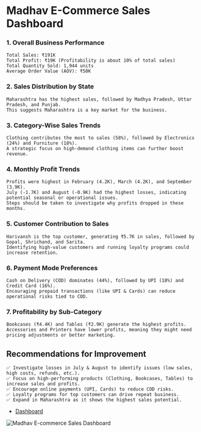 #  Madhav E-Commerce Sales Dashboard
### 1. Overall Business Performance
    Total Sales: ₹191K
    Total Profit: ₹19K (Profitability is about 10% of total sales)
    Total Quantity Sold: 1,944 units
    Average Order Value (AOV): ₹50K
### 2. Sales Distribution by State
    Maharashtra has the highest sales, followed by Madhya Pradesh, Uttar Pradesh, and Punjab.
    This suggests Maharashtra is a key market for the business.
### 3. Category-Wise Sales Trends
    Clothing contributes the most to sales (58%), followed by Electronics (24%) and Furniture (18%).
    A strategic focus on high-demand clothing items can further boost revenue.
### 4. Monthly Profit Trends
    Profits were highest in February (4.2K), March (4.2K), and September (3.9K).
    July (-1.7K) and August (-0.9K) had the highest losses, indicating potential seasonal or operational issues.
    Steps should be taken to investigate why profits dropped in these months.
### 5. Customer Contribution to Sales
    Harivansh is the top customer, generating ₹5.7K in sales, followed by Gopal, Shrichand, and Sarita.
    Identifying high-value customers and running loyalty programs could increase retention.
### 6. Payment Mode Preferences
    Cash on Delivery (COD) dominates (44%), followed by UPI (18%) and Credit Card (16%).
    Encouraging prepaid transactions (like UPI & Cards) can reduce operational risks tied to COD.
### 7. Profitability by Sub-Category
    Bookcases (₹4.4K) and Tables (₹2.9K) generate the highest profits.
    Accessories and Printers have lower profits, meaning they might need pricing adjustments or better marketing.
## Recommendations for Improvement
    ✅ Investigate losses in July & August to identify issues (low sales, high costs, refunds, etc.).
    ✅ Focus on high-performing products (Clothing, Bookcases, Tables) to increase sales and profits.
    ✅ Encourage online payments (UPI, Cards) to reduce COD risks.
    ✅ Loyalty programs for top customers can drive repeat business.
    ✅ Expand in Maharashtra as it shows the highest sales potential.


- <a href="https://github.com/abdulhaadi4419/Madhav-E-commerce-sales-Dashboard-/blob/main/Madhav%20E-commerce%20sale%20analysis%20dashboard.pbix">Dashboard </a>



![Madhav E-commerce Sales Dashboard](https://github.com/user-attachments/assets/77712734-c227-4104-9134-17d916b347fe)

